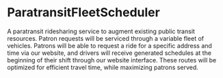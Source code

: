 # ParatransitFleetScheduler
A paratransit ridesharing service to augment existing public transit resources. 
Patron requests will be serviced through a variable fleet of vehicles. Patrons 
will be able to request a ride for a specific address and time via our website, 
and drivers will receive generated schedules at the beginning of their shift 
through our website interface. These routes will be optimized for efficient 
travel time, while maximizing patrons served.
